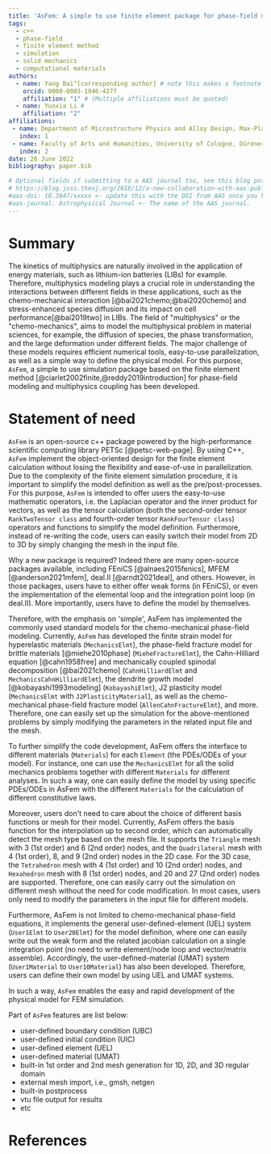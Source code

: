 ```yaml
---
title: 'AsFem: A simple to use finite element package for phase-field modeling and multiphysics simulation'
tags:
  - c++
  - phase-field
  - finite element method
  - simulation
  - solid mechanics
  - computational materials
authors:
  - name: Yang Bai^[corresponding author] # note this makes a footnote saying 'co-first author'
    orcid: 0000-0003-1946-4377
    affiliation: "1" # (Multiple affiliations must be quoted)
  - name: Yunxia Li #
    affiliation: "2"
affiliations:
 - name: Department of Microstructure Physics and Alloy Design, Max-Planck-Institut für Eisenforschung GmbH, Max-Planck-Strasse 1, 40237 Düsseldorf, Germany
   index: 1
 - name: Faculty of Arts and Humanities, University of Cologne, Dürener Straße 56–60, 50931 Köln, Germany
   index: 2
date: 26 June 2022
bibliography: paper.bib

# Optional fields if submitting to a AAS journal too, see this blog post:
# https://blog.joss.theoj.org/2018/12/a-new-collaboration-with-aas-publishing
#aas-doi: 10.3847/xxxxx <- update this with the DOI from AAS once you know it.
#aas-journal: Astrophysical Journal <- The name of the AAS journal.
---
```


# Summary

The kinetics of multiphysics are naturally involved in the application of energy materials, such as lithium-ion batteries (LIBs) for example. Therefore, multiphysics modeling plays a crucial role in understanding the interactions between different fields in these applications, such as the chemo-mechanical interaction [@bai2021chemo;@bai2020chemo] and stress-enhanced species diffusion and its impact on cell performance[@bai2019two] in LIBs. The field of "multiphysics" or the "chemo-mechanics", aims to model the multiphysical problem in material sciences, for example, the diffusion of species, the phase transformation, and the large deformation under different fields. The major challenge of these models requires efficient numerical tools, easy-to-use parallelization, as well as a simple way to define the physical model. For this purpose, `AsFem`, a simple to use simulation package based on the finite element method [@ciarlet2002finite,@reddy2019introduction] for phase-field modeling and multiphysics coupling has been developed.


# Statement of need

`AsFem` is an open-source c++ package powered by the high-performance scientific computing library PETSc [@petsc-web-page]. By using C++, `AsFem` implement the object-oriented design for the finite element calculation without losing the flexibility and ease-of-use in parallelization. Due to the complexity of the finite element simulation procedure, it is important to simplify the model definition as well as the pre/post-processes. For this purpose, `AsFem` is intended to offer users the easy-to-use mathematic operators, i.e. the Laplacian operator and the inner product for vectors, as well as the tensor calculation (both the second-order tensor `RankTwoTensor class` and fourth-order tensor `RankFourTensor class`) operators and functions to simplify the model definition. Furthermore, instead of re-writing the code, users can easily switch their model from 2D to 3D by simply changing the mesh in the input file.

Why a new package is required? Indeed there are many open-source packages available, including FEniCS [@alnaes2015fenics], MFEM [@anderson2021mfem], deal.II [@arndt2021deal], and others. However, in those packages, users have to either offer weak forms (in FEniCS), or even the implementation of the elemental loop and the integration point loop (in deal.II). More importantly, users have to define the model by themselves. 

Therefore, with the emphasis on 'simple', AsFem has implemented the commonly used standard models for the chemo-mechanical phase-field modeling. Currently, `AsFem` has developed the finite strain model for hyperelastic materials (`MechanicsElmt`), the phase-field fracture model for brittle materials [@miehe2010phase] (`MieheFractureElmt`), the Cahn-Hilliard equation [@cahn1958free] and mechanically coupled spinodal decomposition [@bai2021chemo] (`CahnHilliardElmt` and `MechanicsCahnHilliardElmt`), the dendrite growth model [@kobayashi1993modeling] (`KobayashiElmt`), J2 plasticity model (`MechanicsElmt` with `J2PlasticityMaterial`), as well as the chemo-mechanical phase-field fracture model (`AllenCahnFractureElmt`), and more. Therefore, one can easily set up the simulation for the above-mentioned problems by simply modifying the parameters in the related input file and the mesh.

To further simplify the code development, AsFem offers the interface to different materials (`Materials`) for each `Element` (the PDEs/ODEs of your model). For instance, one can use the `MechanicsElmt` for all the solid mechanics problems together with different `Materials` for different analyses. In such a way, one can easily define the model by using specific PDEs/ODEs in AsFem with the different `Materials` for the calculation of different constitutive laws.

Moreover, users don't need to care about the choice of different basis functions or mesh for their model. Currently, AsFem offers the basis function for the interpolation up to second order, which can automatically detect the mesh type based on the mesh file. It supports the `Triangle` mesh with 3 (1st order) and 6 (2nd order) nodes, and the `Quadrilateral` mesh with 4 (1st order), 8, and 9 (2nd order) nodes in the 2D case. For the 3D case, the `Tetrahedron` mesh with 4 (1st order) and 10 (2nd order) nodes, and `Hexahedron` mesh with 8 (1st order) nodes, and 20 and 27 (2nd order) nodes are supported. Therefore, one can easily carry out the simulation on different mesh without the need for code modification. In most cases, users only need to modify the parameters in the input file for different models.

Furthermore, AsFem is not limited to chemo-mechanical phase-field equations, it implements the general user-defined-element (UEL) system (`User1Elmt` to `User20Elmt`) for the model definition, where one can easily write out the weak form and the related jacobian calculation on a single integration point (no need to write element/node loop and vector/matrix assemble). Accordingly, the user-defined-material (UMAT) system (`User1Material` to `User10Material`) has also been developed. Therefore, users can define their own model by using UEL and UMAT systems.

In such a way, `AsFem` enables the easy and rapid development of the physical model for FEM simulation. 


Part of `AsFem` features are list below:

- user-defined boundary condition (UBC)
- user-defined initial condition (UIC)
- user-defined element (UEL)
- user-defined material (UMAT)
- built-in 1st order and 2nd mesh generation for 1D, 2D, and 3D regular domain
- external mesh import, i.e., gmsh, netgen
- built-in postprocess
- vtu file output for results
- etc



# References 
